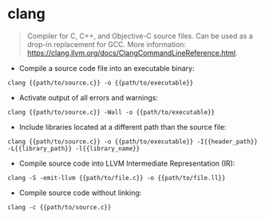 # clang

> Compiler for C, C++, and Objective-C source files. Can be used as a drop-in replacement for GCC.
> More information: <https://clang.llvm.org/docs/ClangCommandLineReference.html>.

- Compile a source code file into an executable binary:

`clang {{path/to/source.c}} -o {{path/to/executable}}`

- Activate output of all errors and warnings:

`clang {{path/to/source.c}} -Wall -o {{path/to/executable}}`

- Include libraries located at a different path than the source file:

`clang {{path/to/source.c}} -o {{path/to/executable}} -I{{header_path}} -L{{library_path}} -l{{library_name}}`

- Compile source code into LLVM Intermediate Representation (IR):

`clang -S -emit-llvm {{path/to/file.c}} -o {{path/to/file.ll}}`

- Compile source code without linking:

`clang -c {{path/to/source.c}}`
